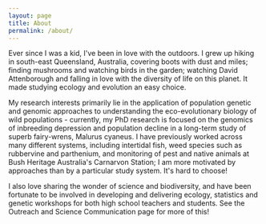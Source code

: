 ```yaml
---
layout: page
title: About
permalink: /about/
---
```


Ever since I was a kid, I've been in love with the outdoors. I grew up hiking in south-east Queensland, Australia, covering boots with dust and miles; finding mushrooms and watching birds in the garden; watching David Attenborough and falling in love with the diversity of life on this planet. It made studying ecology and evolution an easy choice.

My research interests primarily lie in the application of population genetic and genomic approaches to understanding the eco-evolutionary biology of wild populations - currently, my PhD research is focused on the genomics of inbreeding depression and population decline in a long-term study of superb fairy-wrens, Malurus cyaneus. I have previously worked across many different systems, including intertidal fish, weed species such as rubbervine and parthenium, and monitoring of pest and native animals at Bush Heritage Australia's Carnarvon Station; I am more motivated by approaches than by a particular study system. It's hard to choose!

I also love sharing the wonder of science and biodiversity, and have been fortunate to be involved in developing and delivering ecology, statistics and genetic workshops for both high school teachers and students. See the Outreach and Science Communication page for more of this!
